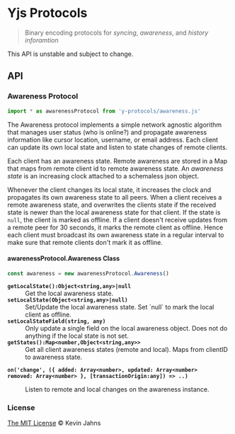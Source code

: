 # Yjs Protocols
> Binary encoding protocols for *syncing*, *awareness*, and *history inforamtion*

This API is unstable and subject to change.

## API

### Awareness Protocol

```js
import * as awarenessProtocol from 'y-protocols/awareness.js'
```

The Awareness protocol implements a simple network agnostic algorithm that
manages user status (who is online?) and propagate awareness information like
cursor location, username, or email address. Each client can update its own
local state and listen to state changes of remote clients.

Each client has an awareness state. Remote awareness are stored in a Map that
maps from remote client id to remote awareness state. An *awareness state* is an
increasing clock attached to a schemaless json object.

Whenever the client changes its local state, it increases the clock and
propagates its own awareness state to all peers. When a client receives a remote
awareness state, and overwrites the clients state if the received state is newer
than the local awareness state for that client. If the state is `null`, the
client is marked as offline. If a client doesn't receive updates from a remote
peer for 30 seconds, it marks the remote client as offline. Hence each client
must broadcast its own awareness state in a regular interval to make sure that
remote clients don't mark it as offline.

#### awarenessProtocol.Awareness Class

```js
const awareness = new awarenessProtocol.Awareness()
```

<dl>
  <b><code>getLocalState():Object&lt;string,any&gt;|null</code></b>
  <dd>Get the local awareness state.</dd>
  <b><code>setLocalState(Object&lt;string,any&gt;|null)</code></b>
  <dd>
Set/Update the local awareness state. Set `null` to mark the local client as
offline.
  </dd>
  <b><code>setLocalStateField(string, any)</code></b>
  <dd>
Only update a single field on the local awareness object. Does not do 
anything if the local state is not set.
  </dd>
  <b><code>getStates():Map&lt;number,Object&lt;string,any&gt;&gt;</code></b>
  <dd>
Get all client awareness states (remote and local). Maps from clientID to
awareness state.
  </dd>
  <b><code>
on('change', ({ added: Array&lt;number&gt;, updated: Array&lt;number&gt;
removed: Array&lt;number&gt; }, [transactionOrigin:any]) => ..)
  </code></b>
  <dd>
Listen to remote and local changes on the awareness instance.
  </dd>
</dl>

### License

[The MIT License](./LICENSE) © Kevin Jahns
